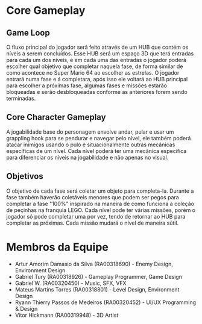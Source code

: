 # Core Gameplay
## Game Loop
O fluxo principal do jogador será feito através de um HUB que contém os níveis a serem concluídos. Esse HUB será um espaço 3D que terá entradas para cada um dos níveis, e em cada uma das entradas o jogador poderá escolher qual objetivo que completar naquela fase, de forma similar de como acontece no Super Mario 64 ao escolher as estrelas.
O jogador entrará numa fase e á completara, após isso ele voltará ao HUB principal para escolher a próximas fase, algumas fases e missões estarão bloqueadas e serão desbloqueadas conforme as anteriores forem sendo terminadas.
## Core Character Gameplay
A jogabilidade base do personagem envolve andar, pular e usar um grappling hook para se pendurar e navegar pelo nível, ele também poderá atacar inimigos usando o pulo e situacionalmente outras mecânicas específicas de um nível.
Cada nível poderá ter uma mecânica específica para diferenciar os níveis na jogabilidade e não apenas no visual.
## Objetivos
O objetivo de cada fase será coletar um objeto para completa-la. 
Durante a fase também haverão coletáveis menores que podem ser pegos para completar a fase "100%" inspirado na maneira de como funciona a coleção de peçinhas na franquia LEGO.
Cada nível pode ter várias missões, porém o jogador só pode completar uma por vez, tendo de retornar ao HUB para completar as próximas.
Cada missão mudará o nível de maneira sútil.
# Membros da Equipe
- Artur Amorim Damasio da Silva (RA00318690) - Enemy Design, Environment Design
- Gabriel Tury (RA00318926) - Gameplay Programmer, Game Design
- Gabriel W. (RA00320450) - Music, SFX, VFX
- Mateus Martins Torres (RA00318801) - Level Design, Environment Design
- Ryann Thierry Passos de Medeiros (RA00320452) - UI/UX Programming & Design
- Vitor Hickmann (RA00319948) - 3D Artist
